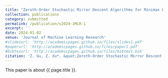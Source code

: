 ```yaml
---
title: "Zeroth-Order Stochastic Mirror Descent Algorithms for Minimax Excess Risk Optimization"
collection: publications
category: submitted
permalink: /publication/s2024-JMLR-1
excerpt: ''
date: 2024-01-02
venue: 'Journal of Machine Learning Research'
#slidesurl: 'http://academicpages.github.io/files/slides1.pdf'
#paperurl: 'http://academicpages.github.io/files/paper1.pdf'
#bibtexurl: 'http://academicpages.github.io/files/bibtex1.bib'
citation: 'Z. Gu, Z. Xu*. &quot;Zeroth-Order Stochastic Mirror Descent Algorithms for Minimax Excess Risk Optimization.&quot; <i>Journal of Machine Learning Research</i>. submitted. (2024).'
---
```

This paper is about {{ page.title }}.
